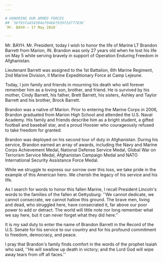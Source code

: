 ```yaml
---
---

# HONORING OUR ARMED FORCES
## `56f93fa454304e79466f939f2d777036`
`Mr. BAYH — 17 May 2010`

---
```



Mr. BAYH. Mr. President, today I wish to honor the life of Marine LT 
Brandon Barrett from Marion, IN. Brandon was only 27 years old when he 
lost his life on May 5 while serving bravely in support of Operation 
Enduring Freedom in Afghanistan.

Lieutenant Barrett was assigned to the 1st Battalion, 6th Marine 
Regiment, 2nd Marine Division, II Marine Expeditionary Force at Camp 
Lejeune.

Today, I join family and friends in mourning his death who will 
forever remember him as a loving son, brother, and friend. He is 
survived by his mother, Cindy Barrett, his father, Brett Barrett, his 
sisters, Ashley and Taylor Barrett and his brother, Brock Barrett.

Brandon was a native of Marion. Prior to entering the Marine Corps in 
2006, Brandon graduated from Marion High School and attended the U.S. 
Naval Academy. His family and friends describe him as a bright student, 
a gifted football and baseball star, and a proud Hoosier who 
courageously refused to take freedom for granted.

Brandon was deployed on his second tour of duty in Afghanistan. 
During his service, Brandon earned an array of awards, including the 
Navy and Marine Corps Achievement Medal, National Defense Service 
Medal, Global War on Terrorism Service Medal, Afghanistan Campaign 
Medal and NATO International Security Assistance Force Medal.

While we struggle to express our sorrow over this loss, we take pride 
in the example of this American hero. We cherish the legacy of his 
service and his life.

As I search for words to honor this fallen Marine, I recall President 
Lincoln's words to the families of the fallen at Gettysburg: ''We 
cannot dedicate, we cannot consecrate, we cannot hallow this ground. 
The brave men, living and dead, who struggled here, have consecrated 
it, far above our poor power to add or detract. The world will little 
note nor long remember what we say here, but it can never forget what 
they did here.''

It is my sad duty to enter the name of Brandon Barrett in the Record 
of the U.S. Senate for his service to our country and for his profound 
commitment to freedom, democracy, and peace.

I pray that Brandon's family finds comfort in the words of the 
prophet Isaiah who said, ''He will swallow up death in victory; and the 
Lord God will wipe away tears from off all faces.''
